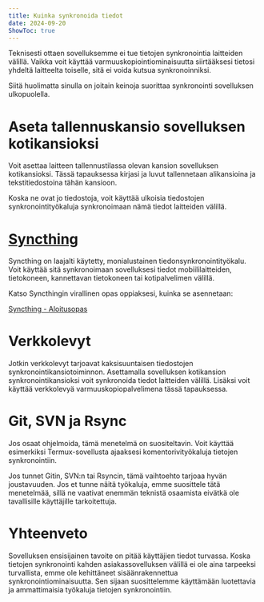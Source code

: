 ```yaml
---
title: Kuinka synkronoida tiedot  
date: 2024-09-20  
ShowToc: true
---
```


Teknisesti ottaen sovelluksemme ei tue tietojen synkronointia laitteiden välillä. Vaikka voit käyttää varmuuskopiointiominaisuutta siirtääksesi tietosi yhdeltä laitteelta toiselle, sitä ei voida kutsua synkronoinniksi.

Siitä huolimatta sinulla on joitain keinoja suorittaa synkronointi sovelluksen ulkopuolella.

# Aseta tallennuskansio sovelluksen kotikansioksi

Voit asettaa laitteen tallennustilassa olevan kansion sovelluksen kotikansioksi. Tässä tapauksessa kirjasi ja luvut tallennetaan alikansioina ja tekstitiedostoina tähän kansioon.

Koska ne ovat jo tiedostoja, voit käyttää ulkoisia tiedostojen synkronointityökaluja synkronoimaan nämä tiedot laitteiden välillä.

# [Syncthing](https://play.google.com/store/apps/details?id=com.nutomic.syncthingandroid)

Syncthing on laajalti käytetty, monialustainen tiedonsynkronointityökalu. Voit käyttää sitä synkronoimaan sovelluksesi tiedot mobiililaitteiden, tietokoneen, kannettavan tietokoneen tai kotipalvelimen välillä.

Katso Syncthingin virallinen opas oppiaksesi, kuinka se asennetaan:

[Syncthing - Aloitusopas](https://docs.syncthing.net/intro/getting-started.html#getting-started)

# Verkkolevyt

Jotkin verkkolevyt tarjoavat kaksisuuntaisen tiedostojen synkronointikansiotoiminnon. Asettamalla sovelluksen kotikansion synkronointikansioksi voit synkronoida tiedot laitteiden välillä. Lisäksi voit käyttää verkkolevyä varmuuskopiopalvelimena tässä tapauksessa.

# Git, SVN ja Rsync

Jos osaat ohjelmoida, tämä menetelmä on suositeltavin. Voit käyttää esimerkiksi Termux-sovellusta ajaaksesi komentorivityökaluja tietojen synkronointiin.

Jos tunnet Gitin, SVN:n tai Rsyncin, tämä vaihtoehto tarjoaa hyvän joustavuuden. Jos et tunne näitä työkaluja, emme suosittele tätä menetelmää, sillä ne vaativat enemmän teknistä osaamista eivätkä ole tavallisille käyttäjille tarkoitettuja.

# Yhteenveto

Sovelluksen ensisijainen tavoite on pitää käyttäjien tiedot turvassa. Koska tietojen synkronointi kahden asiakassovelluksen välillä ei ole aina tarpeeksi turvallista, emme ole kehittäneet sisäänrakennettua synkronointiominaisuutta. Sen sijaan suosittelemme käyttämään luotettavia ja ammattimaisia työkaluja tietojen synkronointiin.

